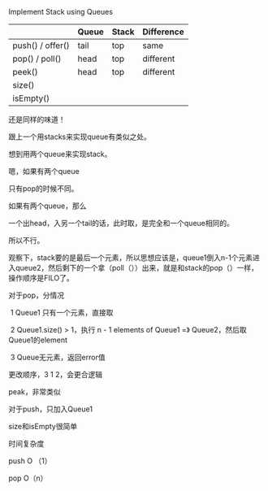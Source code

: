 Implement Stack using Queues

|                  | Queue | Stack | Difference |
| ---------------- | ----- | ----- | ---------- |
| push() / offer() | tail  | top   | same       |
| pop() / poll()   | head  | top   | different  |
| peek()           | head  | top   | different  |
| size()           |       |       |            |
| isEmpty()        |       |       |            |

还是同样的味道！

跟上一个用stacks来实现queue有类似之处。

想到用两个queue来实现stack。

嗯，如果有两个queue

只有pop的时候不同。

如果有两个queue，那么

一个出head，入另一个tail的话，此时取，是完全和一个queue相同的。

所以不行。

观察下，stack要的是最后一个元素，所以思想应该是，queue1倒入n-1个元素进入queue2，然后剩下的一个拿（poll（））出来，就是和stack的pop（）一样，操作顺序是FILO了。

对于pop，分情况

​	1 Queue1 只有一个元素，直接取

​	2 Queue1.size() > 1，执行  n - 1 elements of Queue1 =》 Queue2，然后取Queue1的element

​	3 Queue无元素，返回error值

更改顺序，3 1 2，会更合逻辑

peak，非常类似

对于push，只加入Queue1

size和isEmpty很简单

时间复杂度

push  O （1）

pop	O（n）